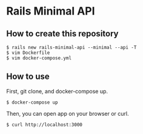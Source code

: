 # Rails Minimal API
## How to create this repository
```
$ rails new rails-minimal-api --minimal --api -T
$ vim Dockerfile
$ vim docker-compose.yml
```
## How to use
First, git clone, and docker-compose up.  
```
$ docker-compose up
```  
Then, you can open app on your browser or curl.
```
$ curl http://localhost:3000  
```
